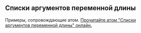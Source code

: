## Списки аргументов переменной длины

Примеры, сопровождающие атом.
[Прочитайте атом "Списки аргументов переменной длины" онлайн.](https://stepik.org/lesson/104336/step/1)